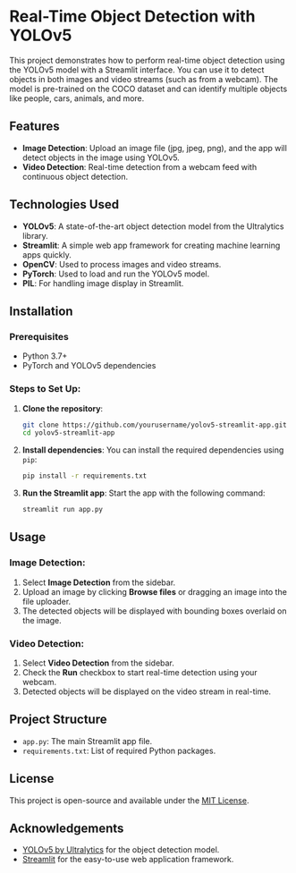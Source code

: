
# Real-Time Object Detection with YOLOv5

This project demonstrates how to perform real-time object detection using the YOLOv5 model with a Streamlit interface. You can use it to detect objects in both images and video streams (such as from a webcam). The model is pre-trained on the COCO dataset and can identify multiple objects like people, cars, animals, and more.

## Features
- **Image Detection**: Upload an image file (jpg, jpeg, png), and the app will detect objects in the image using YOLOv5.
- **Video Detection**: Real-time detection from a webcam feed with continuous object detection.

## Technologies Used
- **YOLOv5**: A state-of-the-art object detection model from the Ultralytics library.
- **Streamlit**: A simple web app framework for creating machine learning apps quickly.
- **OpenCV**: Used to process images and video streams.
- **PyTorch**: Used to load and run the YOLOv5 model.
- **PIL**: For handling image display in Streamlit.

## Installation

### Prerequisites
- Python 3.7+
- PyTorch and YOLOv5 dependencies

### Steps to Set Up:

1. **Clone the repository**:
   ```bash
   git clone https://github.com/yourusername/yolov5-streamlit-app.git
   cd yolov5-streamlit-app
   ```

2. **Install dependencies**:
   You can install the required dependencies using `pip`:
   ```bash
   pip install -r requirements.txt
   ```

3. **Run the Streamlit app**:
   Start the app with the following command:
   ```bash
   streamlit run app.py
   ```

## Usage

### Image Detection:
1. Select **Image Detection** from the sidebar.
2. Upload an image by clicking **Browse files** or dragging an image into the file uploader.
3. The detected objects will be displayed with bounding boxes overlaid on the image.

### Video Detection:
1. Select **Video Detection** from the sidebar.
2. Check the **Run** checkbox to start real-time detection using your webcam.
3. Detected objects will be displayed on the video stream in real-time.

## Project Structure
- `app.py`: The main Streamlit app file.
- `requirements.txt`: List of required Python packages.

## License
This project is open-source and available under the [MIT License](LICENSE).

## Acknowledgements
- [YOLOv5 by Ultralytics](https://github.com/ultralytics/yolov5) for the object detection model.
- [Streamlit](https://streamlit.io) for the easy-to-use web application framework.
